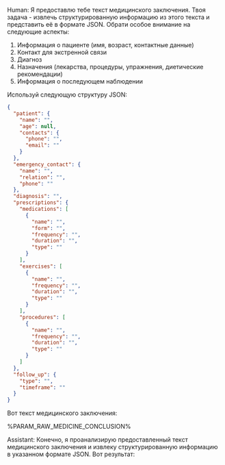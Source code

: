 Human: Я предоставлю тебе текст медицинского заключения. Твоя задача - извлечь структурированную информацию из этого
текста и представить её в формате JSON. Обрати особое внимание на следующие аспекты:

1. Информация о пациенте (имя, возраст, контактные данные)
2. Контакт для экстренной связи
3. Диагноз
4. Назначения (лекарства, процедуры, упражнения, диетические рекомендации)
5. Информация о последующем наблюдении

Используй следующую структуру JSON:

```json
{
  "patient": {
    "name": "",
    "age": null,
    "contacts": {
      "phone": "",
      "email": ""
    }
  },
  "emergency_contact": {
    "name": "",
    "relation": "",
    "phone": ""
  },
  "diagnosis": "",
  "prescriptions": {
    "medications": [
      {
        "name": "",
        "form": "",
        "frequency": "",
        "duration": "",
        "type": ""
      }
    ],
    "exercises": [
      {
        "name": "",
        "frequency": "",
        "duration": "",
        "type": ""
      }
    ],
    "procedures": [
      {
        "name": "",
        "frequency": "",
        "duration": "",
        "type": ""
      }
    ]
  },
  "follow_up": {
    "type": "",
    "timeframe": ""
  }
}
```

Вот текст медицинского заключения:

%PARAM_RAW_MEDICINE_CONCLUSION% 

Assistant: Конечно, я проанализирую предоставленный текст медицинского заключения и извлеку структурированную информацию
в указанном формате JSON. Вот результат:

